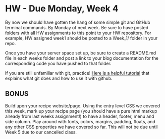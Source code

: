# HW - Due Monday, Week 4

By now we should have gotten the hang of some simple git and GitHub terminal commands. By Monday of next week. Be sure to have posted folders with all HW assignments to this point to your HW repository. For example, HW assigned week1 should be posted to a Week_1/ folder in your repo.

Once you have your server space set up, be sure to create a README.md file in each weeks folder and post a link to your blog documentation for the corresponding code you have pushed to that folder.

If you are still unfamiliar with git, practice! [Here is a helpful tutorial](http://rogerdudler.github.io/git-guide/) that explains what git does and how to use it with github.

## BONUS
Build upon your recipe website/page. Using the entry level CSS we covered this week, mark up your recipe page (you should have a pure html markup already from last weeks assignment!) to have a header, footer, menu and side column. Play around with fonts, colors, margins, padding, floats, and any other CSS properties we have covered so far. This will not be due until Week 5 due to our cancelled class.
